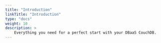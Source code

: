 ```yaml
---
title: "Introduction"
linkTitle: "Introduction"
type: "docs"
weight: 10
description: >
    Everything you need for a perfect start with your DBaaS CouchDB.
---
```


